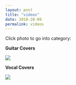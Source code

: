 ```yaml
---
layout: post
title: "videos"
date: 2018-28-09
permalink: videos
---
```

<div class="g-ytsubscribe" data-channelid="UC-yZq4gK_XcrrJLSkl9SJIw" data-layout="default" data-count="default"></div>
<p>Click photo to go into category:</p>
<p><strong>Guitar Covers</strong></p>
<p><a href="http://iamgian.rocks/guitarcovers"><img src="https://66.media.tumblr.com/a9c78aa24f811a5dc44fa3d7ca3a0395/tumblr_inline_ow6kl909bJ1raqbkk_500.jpg" /></a></p>
<p><strong>Vocal Covers</strong></p>
<p><a href="http://iamgian.rocks/vocalcovers"><img src="https://66.media.tumblr.com/8e611b778010c9dac0694931ee275efa/tumblr_inline_ow6kqaED1R1raqbkk_500.png" /></a></p>
